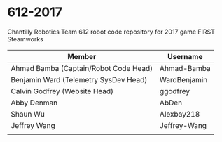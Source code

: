 # 612-2017
Chantilly Robotics Team 612 robot code repository for 2017 game FIRST Steamworks

|Member  |Username   |
|---|---|
|Ahmad Bamba (Captain/Robot Code Head)   |Ahmad-Bamba   |
|Benjamin Ward (Telemetry SysDev Head)   |WardBenjamin   |
|Calvin Godfrey (Website Head)           |ggodfrey |
|Abby Denman   |AbDen   |
|Shaun Wu   |Alexbay218   |
|Jeffrey Wang                            |Jeffrey-Wang |
|||
